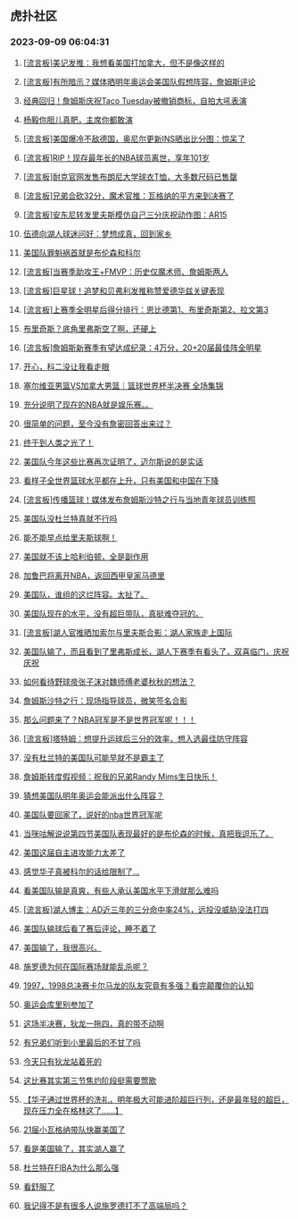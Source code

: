 ## 虎扑社区 
### 2023-09-09 06:04:31

1. [[流言板]美记发推：我想看美国打加拿大，但不是像这样的](https://bbs.hupu.com/62039002.html)

2. [[流言板]有所暗示？媒体晒明年奥运会美国队假想阵容，詹姆斯评论](https://bbs.hupu.com/62041725.html)

3. [经典回归！詹姆斯庆祝Taco Tuesday被撤销商标，自拍大吼表演](https://bbs.hupu.com/62041302.html)

4. [杨毅你胆儿真肥，主席你都敢演](https://bbs.hupu.com/62038819.html)

5. [[流言板]美国爆冷不敌德国，奥尼尔更新INS晒出比分图：惊呆了](https://bbs.hupu.com/62040302.html)

6. [[流言板]RIP！现存最年长的NBA球员离世，享年101岁](https://bbs.hupu.com/62040839.html)

7. [[流言板]耐克官网发售布朗尼大学球衣T恤，大多数尺码已售罄](https://bbs.hupu.com/62041928.html)

8. [[流言板]兄弟合砍32分，魔术官推：瓦格纳的平方来到决赛了](https://bbs.hupu.com/62040659.html)

9. [[流言板]安东尼转发里夫斯模仿自己三分庆祝动作图：AR15](https://bbs.hupu.com/62041944.html)

10. [伍德向湖人球迷问好：梦想成真，回到家乡](https://bbs.hupu.com/62041923.html)

11. [美国队罪魁祸首就是布伦森和科尔](https://bbs.hupu.com/62039563.html)

12. [[流言板]当赛季助攻王+FMVP：历史仅魔术师、詹姆斯两人](https://bbs.hupu.com/62034743.html)

13. [[流言板]巨星球！追梦和贝弗利发推称赞爱德华兹关键表现](https://bbs.hupu.com/62039109.html)

14. [[流言板]上赛季全明星后得分排行：恩比德第1、布里奇斯第2、拉文第3](https://bbs.hupu.com/62041476.html)

15. [布里奇斯？底角里弗斯空了啊，还硬上](https://bbs.hupu.com/62039115.html)

16. [[流言板]詹姆斯新赛季有望达成纪录：4万分，20+20届最佳阵全明星](https://bbs.hupu.com/62033391.html)

17. [开心，科二没让我看走眼](https://bbs.hupu.com/62041957.html)

18. [塞尔维亚男篮VS加拿大男篮｜篮球世界杯半决赛 全场集锦](https://bbs.hupu.com/62036493.html)

19. [充分说明了现在的NBA就是娱乐赛。。](https://bbs.hupu.com/62040098.html)

20. [很简单的问题，至今没有詹密回答出来过？](https://bbs.hupu.com/62041821.html)

21. [终于到人类之光了！](https://bbs.hupu.com/62041818.html)

22. [美国队今年这些比赛再次证明了，迈尔斯说的是实话](https://bbs.hupu.com/62039096.html)

23. [看样子全世界篮球水平都在上升，只有美国和中国在下降](https://bbs.hupu.com/62039559.html)

24. [[流言板]传播篮球！媒体发布詹姆斯沙特之行与当地青年球员训练照](https://bbs.hupu.com/62040088.html)

25. [美国队没杜兰特真就不行吗](https://bbs.hupu.com/62039513.html)

26. [能不能早点给里夫斯球啊！](https://bbs.hupu.com/62039037.html)

27. [美国就不该上哈利伯顿，全是副作用](https://bbs.hupu.com/62039119.html)

28. [加鲁巴将离开NBA，返回西甲皇家马德里](https://bbs.hupu.com/62037426.html)

29. [美国队，谁组的这烂阵容。太扯了。](https://bbs.hupu.com/62040644.html)

30. [美国队现在的水平，没有超巨带队，真挺难夺冠的。](https://bbs.hupu.com/62038998.html)

31. [[流言板]湖人官推晒加索尔与里夫斯合影：湖人家族走上国际](https://bbs.hupu.com/62038022.html)

32. [美国队输了，而且看到了里弗斯成长，湖人下赛季有看头了，双喜临门，庆祝庆祝](https://bbs.hupu.com/62039720.html)

33. [如何看待野球帝张子沫对魏师傅老婆秋秋的想法？](https://bbs.hupu.com/62032655.html)

34. [詹姆斯沙特之行：现场指导球员，微笑签名合影](https://bbs.hupu.com/62040450.html)

35. [那么问题来了？NBA冠军是不是世界冠军呢！！！](https://bbs.hupu.com/62038983.html)

36. [[流言板]塔特姆：想提升运球后三分的效率，想入选最佳防守阵容](https://bbs.hupu.com/62038461.html)

37. [没有杜兰特的美国队可能早就不是霸主了](https://bbs.hupu.com/62039294.html)

38. [詹姆斯转度假视频：祝我的兄弟Randy Mims生日快乐！](https://bbs.hupu.com/62041316.html)

39. [猜想美国队明年奥运会能派出什么阵容？](https://bbs.hupu.com/62040230.html)

40. [美国队要回家了，说好的nba世界冠军呢](https://bbs.hupu.com/62038802.html)

41. [当咪咕解说说第四节美国队表现最好的是布伦森的时候，真把我逗乐了。](https://bbs.hupu.com/62039310.html)

42. [美国这届自主进攻能力太差了](https://bbs.hupu.com/62040119.html)

43. [感觉华子真被科尔的话给限制了…](https://bbs.hupu.com/62041785.html)

44. [看美国队输是真爽，有些人承认美国水平下滑就那么难吗](https://bbs.hupu.com/62040500.html)

45. [[流言板]湖人博主：AD近三年的三分命中率24%，远投没威胁没法打四](https://bbs.hupu.com/62031839.html)

46. [美国队输球后看了赛后评论，睡不着了](https://bbs.hupu.com/62041742.html)

47. [美国输了，我很高兴。](https://bbs.hupu.com/62039285.html)

48. [施罗德为何在国际赛场就能乱杀呢？](https://bbs.hupu.com/62039336.html)

49. [1997，1998总决赛卡尔马龙的队友究竟有多强？看完颠覆你的认知](https://bbs.hupu.com/62037094.html)

50. [奥运会库里别参加了](https://bbs.hupu.com/62039629.html)

51. [这场半决赛，狄龙一拖四，真的带不动啊](https://bbs.hupu.com/62036415.html)

52. [有兄弟们听到小里最后的不甘了吗](https://bbs.hupu.com/62040557.html)

53. [今天只有狄龙站着死的](https://bbs.hupu.com/62036633.html)

54. [这比赛其实第三节焦灼阶段挺需要莺歌](https://bbs.hupu.com/62038913.html)

55. [【华子通过世界杯的洗礼，明年极大可能进阶超巨行列，还是最年轻的超巨，现在压力全在格林这了……】](https://bbs.hupu.com/62039055.html)

56. [21届小瓦格纳带队快赢美国了](https://bbs.hupu.com/62038771.html)

57. [看是美国输了，其实湖人赢了](https://bbs.hupu.com/62039667.html)

58. [杜兰特在FIBA为什么那么强](https://bbs.hupu.com/62041617.html)

59. [看舒服了](https://bbs.hupu.com/62038999.html)

60. [我记得不是有很多人说施罗德打不了高端局吗？](https://bbs.hupu.com/62041710.html)

